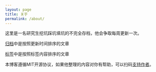 ```yaml
---
layout: page
title: 关于
permalink: /about/
---
```


这里是一名研究生挖坑踩坑填坑的不完全存档，他会争取每周更新一次。

[归档](https://zxl19.github.io/archive/)中是按照更新时间排序的文章

[标签](https://zxl19.github.io/tags/)中是按照标签内容排序的文章

本博客遵循MIT开源协议，如果他整理的内容对你有帮助，可以扫码[支持作者](https://raw.githubusercontent.com/zxl19/zxl19.github.io/master/images/funding.png)。

<!-- <p align="center">
    <a href="https://996.icu">
        <img src="https://img.shields.io/badge/link-996.icu-red.svg" alt="Badge" />
    </a>
    <a href="https://github.com/996icu/996.ICU/blob/master/LICENSE">
        <img src="https://img.shields.io/badge/license-Anti%20996-blue.svg" alt="LICENSE" />
    </a>
</p> -->
